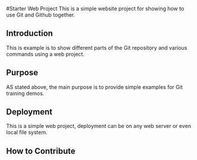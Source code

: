 #Starter Web Project
This is a simple website project for showing how to use Git and Github together.

## Introduction

This is example is to show different parts of the Git repository and various commands using a web project.

## Purpose

AS stated above, the main purpose is to provide simple examples for Git training demos.
## Deployment
This is a simple web project, deployment can be on any web server or even local file system.
## How to Contribute



